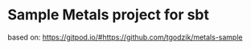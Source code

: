# Sample Metals project for sbt
based on:
https://gitpod.io/#https://github.com/tgodzik/metals-sample
